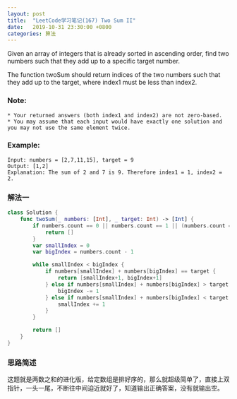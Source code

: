 ```yaml
---
layout: post
title:  "LeetCode学习笔记(167) Two Sum II"
date:   2019-10-31 23:30:00 +0800
categories: 算法
---
```


Given an array of integers that is already sorted in ascending order, find two numbers such that they add up to a specific target number.

The function twoSum should return indices of the two numbers such that they add up to the target, where index1 must be less than index2.

### Note:

```
* Your returned answers (both index1 and index2) are not zero-based.
* You may assume that each input would have exactly one solution and you may not use the same element twice.
```

### Example:

```
Input: numbers = [2,7,11,15], target = 9
Output: [1,2]
Explanation: The sum of 2 and 7 is 9. Therefore index1 = 1, index2 = 2.
```

### 解法一

```swift
class Solution {
    func twoSum(_ numbers: [Int], _ target: Int) -> [Int] {
        if numbers.count == 0 || numbers.count == 1 || (numbers.count == 2 && (numbers[0] + numbers[1] != target)) {
            return []
        }
        var smallIndex = 0
        var bigIndex = numbers.count - 1

        while smallIndex < bigIndex {
            if numbers[smallIndex] + numbers[bigIndex] == target {
                return [smallIndex+1, bigIndex+1]
            } else if numbers[smallIndex] + numbers[bigIndex] > target {
                bigIndex -= 1
            } else if numbers[smallIndex] + numbers[bigIndex] < target {
                smallIndex += 1
            }
        }

        return []
    }
}
```

### 思路简述

这题就是两数之和的进化版，给定数组是排好序的，那么就超级简单了，直接上双指针，一头一尾，不断往中间迫近就好了，知道输出正确答案，没有就输出空。

